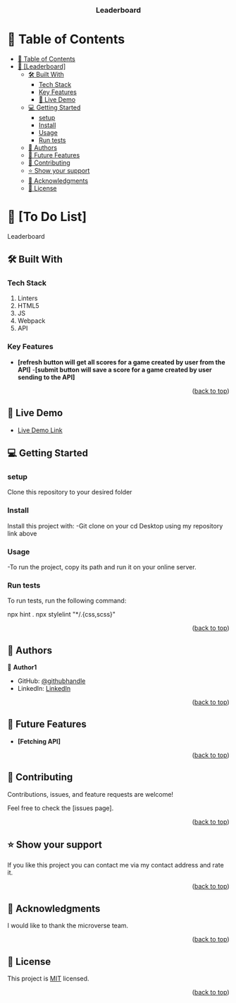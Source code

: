 <a name="readme-top"></a>

<div align="center">
  <br/>
  <h3><b>Leaderboard</b></h3>
</div>


# 📗 Table of Contents

- [📗 Table of Contents](#-table-of-contents)
- [📖 \[Leaderboard\] ](#-leaderboard-)
  - [🛠 Built With ](#-built-with-)
    - [Tech Stack ](#tech-stack-)
    - [Key Features ](#key-features-)
    - [🚀 Live Demo](#live-demo)
  - [💻 Getting Started ](#-getting-started-)
    - [setup](#setup)
    - [Install](#install)
    - [Usage](#usage)
    - [Run tests](#run-tests)
  - [👥 Authors ](#-authors-)
  - [🔭 Future Features ](#-future-features-)
  - [🤝 Contributing ](#-contributing-)
  - [⭐️ Show your support ](#️-show-your-support-)
  - [🙏 Acknowledgments ](#-acknowledgments-)
  - [📝 License ](#-license-)



# 📖 [To Do List] <a name="about-project"></a>

Leaderboard

## 🛠 Built With <a name="built-with"></a>

### Tech Stack <a name="tech-stack"></a>
1. Linters
2. HTML5
3. JS
4. Webpack
5. API

### Key Features <a name="key-features"></a>
- **[refresh button will get all scores for a game created by user from the API]**
-**[submit button will save a score for a game created by user sending to the API]**

<p align="right">(<a href="#readme-top">back to top</a>)</p>

<!-- LIVE DEMO -->

## 🚀 Live Demo <a name="live-demo"></a>
- [Live Demo Link]('https://lawmsangi.github.io/Leaderboard/dist/')

## 💻 Getting Started <a name="getting-started"></a>

### setup
<p>Clone this repository to your desired folder</p>
<a href ="https://github.com/Lawmsangi/Leaderboard.git"></a>

### Install

Install this project with: -Git clone on your cd Desktop using my repository link above

### Usage

-To run the project, copy its path and run it on your online server.



### Run tests

To run tests, run the following command:

npx hint .
npx stylelint "*/.{css,scss}"


<p align="right">(<a href="#readme-top">back to top</a>)</p>


## 👥 Authors <a name="authors"></a>

👤 **Author1**

- GitHub: [@githubhandle](https://github.com/Lawmsangi)
- LinkedIn: [LinkedIn](https://www.linkedin.com/in/lawmsangi-varte-baa429244/)


<p align="right">(<a href="#readme-top">back to top</a>)</p>


## 🔭 Future Features <a name="future-features">
- **[Fetching API]**

</a>

<p align="right">(<a href="#readme-top">back to top</a>)</p>



## 🤝 Contributing <a name="contributing"></a>

Contributions, issues, and feature requests are welcome!

Feel free to check the [issues page].

<p align="right">(<a href="#readme-top">back to top</a>)</p>



## ⭐️ Show your support <a name="support"></a>

If you like this project you can contact me via my contact address and rate it.

<p align="right">(<a href="#readme-top">back to top</a>)</p>


## 🙏 Acknowledgments <a name="acknowledgements"></a>

I would like to thank the microverse team.

<p align="right">(<a href="#readme-top">back to top</a>)</p>


## 📝 License <a name="license"></a>

This project is [MIT](./LICENSE) licensed.

<p align="right">(<a href="#readme-top">back to top</a>)</p>

